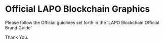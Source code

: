 # Official LAPO Blockchain Graphics

Please follow the Official guidlines set forth in the 'LAPO Blockchain Official Brand Guide'

Thank You.
